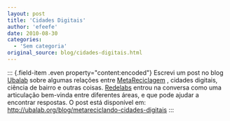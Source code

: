 ```yaml
---
layout: post
title: 'Cidades Digitais'
author: 'efeefe'
date: 2010-08-30
categories:
  - 'Sem categoria'
original_source: blog/cidades-digitais.html
---
```


::: {.field-item .even property="content:encoded"}
Escrevi um post no blog [Ubalab](http://ubalab.org/blog/) sobre algumas relações entre [MetaReciclagem](http://rede.metareciclagem.org/) , cidades digitais, ciência de bairro e outras coisas. [Redelabs](http://redelabs-org.github.io/) entrou na conversa como uma articulação bem-vinda entre diferentes áreas, e que pode ajudar a encontrar respostas. O post está disponível em: <http://ubalab.org/blog/metareciclando-cidades-digitais>
:::
